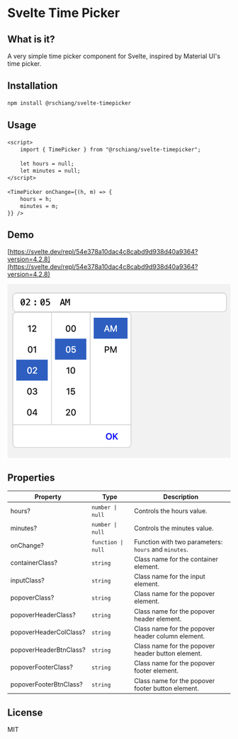 # Svelte Time Picker

## What is it?

A very simple time picker component for Svelte, inspired by Material UI's time picker.

## Installation

```bash
npm install @rschiang/svelte-timepicker
```

## Usage

```svelte
<script>
    import { TimePicker } from "@rschiang/svelte-timepicker";

    let hours = null;
    let minutes = null;
</script>

<TimePicker onChange={(h, m) => {
    hours = h;
    minutes = m;
}} />
```

## Demo

[https://svelte.dev/repl/54e378a10dac4c8cabd9d938d40a9364?version=4.2.8](https://svelte.dev/repl/54e378a10dac4c8cabd9d938d40a9364?version=4.2.8)

![Screenshot](./static/screenshot.png)

## Properties

| Property | Type | Description |
| ----------- | ----------- | ----------- |
| hours? | `number \| null` | Controls the hours value. |
| minutes? | `number \| null` | Controls the minutes value. | 
| onChange? | `function \| null` | Function with two parameters: `hours` and `minutes`. |
| containerClass? | `string` | Class name for the container element. |
| inputClass? | `string` | Class name for the input element. |
| popoverClass? | `string` | Class name for the popover element. |
| popoverHeaderClass? | `string` | Class name for the popover header element. |
| popoverHeaderColClass? | `string` | Class name for the popover header column element. |
| popoverHeaderBtnClass? | `string` | Class name for the popover header button element. |
| popoverFooterClass? | `string` | Class name for the popover footer element. |
| popoverFooterBtnClass? | `string` | Class name for the popover footer button element. |

## License

MIT